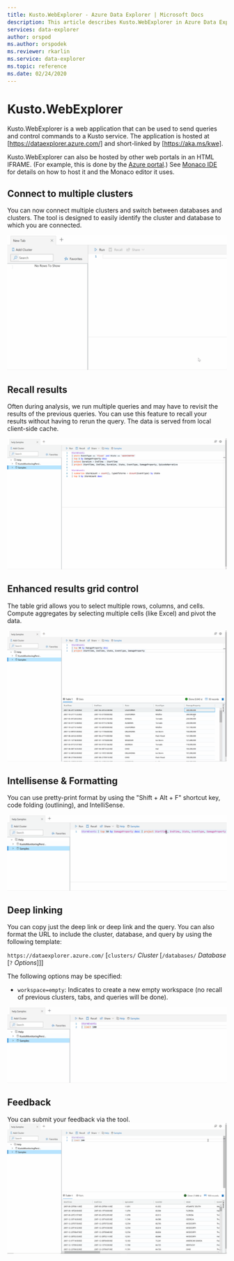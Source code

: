 ```yaml
---
title: Kusto.WebExplorer - Azure Data Explorer | Microsoft Docs
description: This article describes Kusto.WebExplorer in Azure Data Explorer.
services: data-explorer
author: orspod
ms.author: orspodek
ms.reviewer: rkarlin
ms.service: data-explorer
ms.topic: reference
ms.date: 02/24/2020
---
```

# Kusto.WebExplorer

Kusto.WebExplorer is a web application that can be used to send queries
and control commands to a Kusto service. The application is hosted at
[https://dataexplorer.azure.com/] and short-linked by [https://aka.ms/kwe].



Kusto.WebExplorer can also be hosted by other web portals in an HTML IFRAME.
(For example, this is done by the [Azure portal](https://portal.azure.com).)
See [Monaco IDE](../api/monaco/monaco-kusto.md) for details on how to host it
and the Monaco editor it uses.

## Connect to multiple clusters

You can now connect multiple clusters and switch between databases and clusters.
The tool is designed to easily identify the cluster and database to which you are connected.

![alt text](./Images/KustoTools-WebExplorer/AddingCluster.gif "AddingCluster")

## Recall results

Often during analysis, we run multiple queries and may have to revisit the
results of the previous queries. You can use this feature to recall your results
without having to rerun the query. The data is served from local client-side cache.

![alt text](./Images/KustoTools-WebExplorer/RecallResults.gif "RecallResults")

## Enhanced results grid control

The table grid allows you to select multiple rows, columns, and cells. Compute
aggregates by selecting multiple cells (like Excel) and pivot the data.

![alt text](./Images/KustoTools-WebExplorer/EnhancedGrid.gif "EnhancedGrid")

## Intellisense & Formatting

You can use pretty-print format by using the "Shift + Alt + F" shortcut key, code
folding (outlining), and IntelliSense.

![alt text](./Images/KustoTools-WebExplorer/Formating.gif "Formating")

## Deep linking

You can copy just the deep link or deep link and the query. You can also format
the URL to include the cluster, database, and query by using the following template:

`https://dataexplorer.azure.com/` [`clusters/` *Cluster* [`/databases/` *Database* [`?` *Options*]]]

The following options may be specified:

* `workspace=empty`: Indicates to create a new empty workspace (no recall of
  previous clusters, tabs, and queries will be done).



![alt text](./Images/KustoTools-WebExplorer/DeepLink.gif "DeepLink")

## Feedback

You can submit your feedback via the tool.
![alt text](./Images/KustoTools-WebExplorer/Feedback.gif "Feedback")